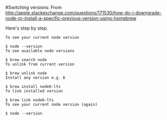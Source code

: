 #Switching versions:
From http://apple.stackexchange.com/questions/171530/how-do-i-downgrade-node-or-install-a-specific-previous-version-using-homebrew

Here's step by step.
```
To see your current node version

$ node --version
To see available node versions

$ brew search node
To unlink from current version

$ brew unlink node
Install any version e.g. 6

$ brew install node6-lts
To link installed version

$ brew link node6-lts
To see your current node version (again)

$ node --version
```
